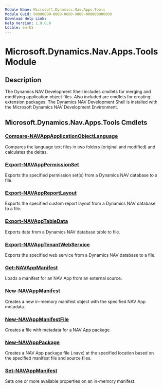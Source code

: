 ```yaml
---
Module Name: Microsoft.Dynamics.Nav.Apps.Tools
Module Guid: 00000000-0000-0000-0000-000000000000
Download Help Link:
Help Version: 1.0.0.0
Locale: en-US
---
```


# Microsoft.Dynamics.Nav.Apps.Tools Module
## Description
The Dynamics NAV Development Shell includes cmdlets for merging and modifying application object files. Also included are cmdlets for creating extension packages. The Dynamics NAV Development Shell is installed with the Microsoft Dynamics NAV Development Environment.

## Microsoft.Dynamics.Nav.Apps.Tools Cmdlets
### [Compare-NAVAppApplicationObjectLanguage](Compare-NAVAppApplicationObjectLanguage.md)
Compares the language text files in two folders (original and modified) and calculates the deltas.

### [Export-NAVAppPermissionSet](Export-NAVAppPermissionSet.md)
Exports the specified permission set(s) from a Dynamics NAV database to a file.

### [Export-NAVAppReportLayout](Export-NAVAppReportLayout.md)
Exports the specified custom report layout from a Dynamics NAV database to a file.

### [Export-NAVAppTableData](Export-NAVAppTableData.md)
Exports data from a Dynamics NAV database table to file.

### [Export-NAVAppTenantWebService](Export-NAVAppTenantWebService.md)
Exports the specified web service from a Dynamics NAV database to a file.

### [Get-NAVAppManifest](Get-NAVAppManifest.md)
Loads a manifest for an NAV App from an external source.

### [New-NAVAppManifest](New-NAVAppManifest.md)
Creates a new in-memory manifest object with the specified NAV App metadata.

### [New-NAVAppManifestFile](New-NAVAppManifestFile.md)
Creates a file with metadata for a NAV App package.

### [New-NAVAppPackage](New-NAVAppPackage.md)
Creates a NAV App package file (.navx) at the specified location based on the specified manifest file and source files.

### [Set-NAVAppManifest](Set-NAVAppManifest.md)
Sets one or more available properties on an in-memory manifest.
